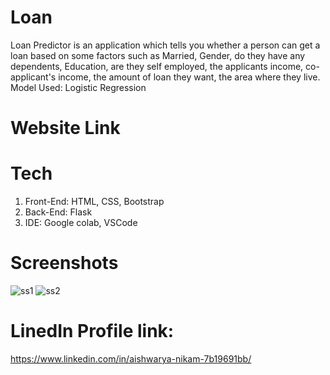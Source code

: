 # Loan
Loan Predictor is an application which tells you whether a person can get a loan based on some factors such as Married, Gender, do they have any dependents, Education, are they self employed, the applicants income, co-applicant's income, the amount of loan they want, the area where they live.
Model Used: Logistic Regression

# Website Link


# Tech
1. Front-End: HTML, CSS, Bootstrap
2. Back-End: Flask
3. IDE: Google colab, VSCode

# Screenshots
![ss1](https://user-images.githubusercontent.com/75825851/130810027-3b2ba386-6942-4d2f-bdb4-085b0932cbbd.PNG)
![ss2](https://user-images.githubusercontent.com/75825851/130810097-24c0ccf8-a66b-41a2-93d0-29e96379c8b4.PNG)


# LinedIn Profile link:
https://www.linkedin.com/in/aishwarya-nikam-7b19691bb/
